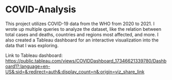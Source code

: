 # COVID-Analysis

This project utilizes COVID-19 data from the WHO from 2020 to 2021. I wrote up multiple queries to analyze the dataset, like the relation between total cases and deaths, countries and regions most affected, and more. I also created a Tableau dashboard for an interactive visualization into the data that I was exploring. 

Link to Tableau dashboard: https://public.tableau.com/views/COVIDDashboard_17346621339780/Dashboard1?:language=en-US&:sid=&:redirect=auth&:display_count=n&:origin=viz_share_link
